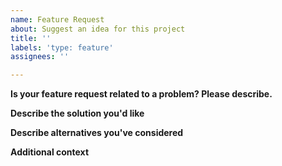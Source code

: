 ```yaml
---
name: Feature Request
about: Suggest an idea for this project
title: ''
labels: 'type: feature'
assignees: ''

---
```


<!--
Please make sure that your feature request is self-contained!

Adding links to provide further context is fine, but they mustn't be required
to fully understand the changes to this project that you have in mind.
-->

**Is your feature request related to a problem? Please describe.**
<!-- A clear and concise description of what the problem is. -->

**Describe the solution you'd like**
<!-- A clear and concise description of what you want to happen. -->

**Describe alternatives you've considered**
<!-- A clear and concise description of any alternative solutions or features you've considered. -->

**Additional context**
<!-- Add any other context about the feature request here. -->

